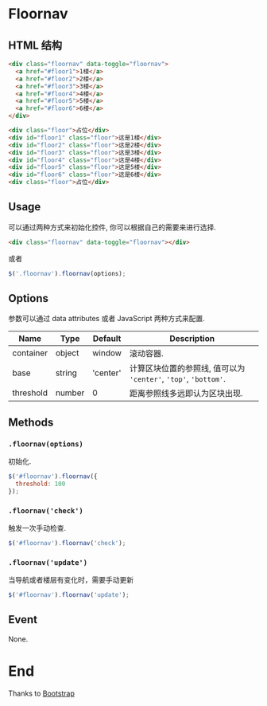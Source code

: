 # Floornav

## HTML 结构


```html
<div class="floornav" data-toggle="floornav">
  <a href="#floor1">1楼</a>
  <a href="#floor2">2楼</a>
  <a href="#floor3">3楼</a>
  <a href="#floor4">4楼</a>
  <a href="#floor5">5楼</a>
  <a href="#floor6">6楼</a>
</div>

<div class="floor">占位</div>
<div id="floor1" class="floor">这是1楼</div>
<div id="floor2" class="floor">这是2楼</div>
<div id="floor3" class="floor">这是3楼</div>
<div id="floor4" class="floor">这是4楼</div>
<div id="floor5" class="floor">这是5楼</div>
<div id="floor6" class="floor">这是6楼</div>
<div class="floor">占位</div>
```

## Usage

可以通过两种方式来初始化控件, 你可以根据自己的需要来进行选择.

```html
<div class="floornav" data-toggle="floornav"></div>
```

或者

```javascript
$('.floornav').floornav(options);
```

## Options

参数可以通过 data attributes 或者 JavaScript 两种方式来配置.

Name | Type | Default | Description
---- | ---- | ------- | -----------
container | object | window | 滚动容器.
base | string | 'center' | 计算区块位置的参照线, 值可以为 `'center'`, `'top'`, `'bottom'`.
threshold | number | 0 | 距离参照线多远即认为区块出现.

## Methods

### `.floornav(options)`

初始化.

```javascript
$('#floornav').floornav({
  threshold: 100
});
```

### `.floornav('check')`

触发一次手动检查.

```javascript
$('#floornav').floornav('check');
```

### `.floornav('update')`

当导航或者楼层有变化时，需要手动更新

```javascript
$('#floornav').floornav('update');
```

## Event

None.

# End

Thanks to [Bootstrap](http://getbootstrap.com/)
